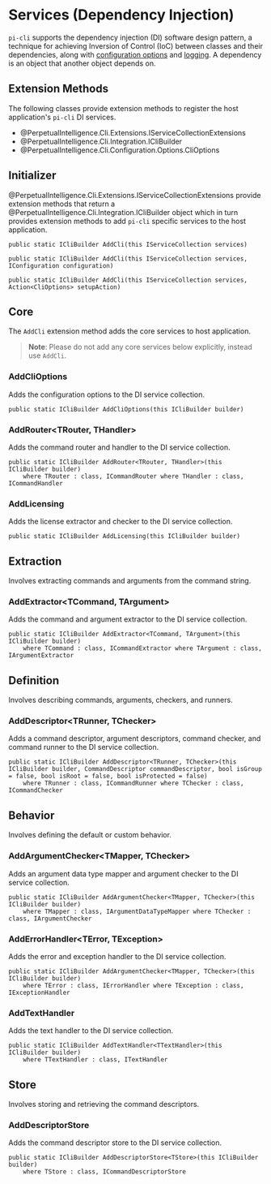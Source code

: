 # Services (Dependency Injection)
`pi-cli` supports the dependency injection (DI) software design pattern, a technique for achieving Inversion of Control (IoC) between classes and their dependencies, along with [configuration options](options.md) and [logging](logging.md). A dependency is an object that another object depends on.

## Extension Methods
The following classes provide extension methods to register the host application's `pi-cli` DI services.

- @PerpetualIntelligence.Cli.Extensions.IServiceCollectionExtensions
- @PerpetualIntelligence.Cli.Integration.ICliBuilder
- @PerpetualIntelligence.Cli.Configuration.Options.CliOptions


## Initializer
@PerpetualIntelligence.Cli.Extensions.IServiceCollectionExtensions provide extension methods that return a @PerpetualIntelligence.Cli.Integration.ICliBuilder object which in turn provides extension methods to add `pi-cli` specific services to the host application.

```
public static ICliBuilder AddCli(this IServiceCollection services)
```
```
public static ICliBuilder AddCli(this IServiceCollection services, IConfiguration configuration)
```
```
public static ICliBuilder AddCli(this IServiceCollection services, Action<CliOptions> setupAction)
```

## Core
The `AddCli` extension method adds the core services to host application.

> **Note**: Please do not add any core services below explicitly, instead use `AddCli`.

### AddCliOptions

Adds the configuration options to the DI service collection.

```
public static ICliBuilder AddCliOptions(this ICliBuilder builder)
```

### AddRouter<TRouter, THandler>

Adds the command router and handler to the DI service collection.

```
public static ICliBuilder AddRouter<TRouter, THandler>(this ICliBuilder builder)
    where TRouter : class, ICommandRouter where THandler : class, ICommandHandler
```

### AddLicensing

Adds the license extractor and checker to the DI service collection.

```
public static ICliBuilder AddLicensing(this ICliBuilder builder)
```

## Extraction
Involves extracting commands and arguments from the command string.

### AddExtractor<TCommand, TArgument>

Adds the command and argument extractor to the DI service collection.

```
public static ICliBuilder AddExtractor<TCommand, TArgument>(this ICliBuilder builder)
    where TCommand : class, ICommandExtractor where TArgument : class, IArgumentExtractor
```

## Definition
Involves describing commands, arguments, checkers, and runners.

### AddDescriptor<TRunner, TChecker>

Adds a command descriptor, argument descriptors, command checker, and command runner to the DI service collection.

```
public static ICliBuilder AddDescriptor<TRunner, TChecker>(this ICliBuilder builder, CommandDescriptor commandDescriptor, bool isGroup = false, bool isRoot = false, bool isProtected = false)
    where TRunner : class, ICommandRunner where TChecker : class, ICommandChecker
```

## Behavior
Involves defining the default or custom behavior.

### AddArgumentChecker<TMapper, TChecker>

Adds an argument data type mapper and argument checker to the DI service collection.

```
public static ICliBuilder AddArgumentChecker<TMapper, TChecker>(this ICliBuilder builder)
    where TMapper : class, IArgumentDataTypeMapper where TChecker : class, IArgumentChecker
```

### AddErrorHandler<TError, TException>

Adds the error and exception handler to the DI service collection.

```
public static ICliBuilder AddArgumentChecker<TMapper, TChecker>(this ICliBuilder builder)
    where TError : class, IErrorHandler where TException : class, IExceptionHandler
```

### AddTextHandler<TTextHandler>

Adds the text handler to the DI service collection.

```
public static ICliBuilder AddTextHandler<TTextHandler>(this ICliBuilder builder) 
    where TTextHandler : class, ITextHandler    
```

## Store
Involves storing and retrieving the command descriptors.

### AddDescriptorStore<TStore>

Adds the command descriptor store to the DI service collection. 

```
public static ICliBuilder AddDescriptorStore<TStore>(this ICliBuilder builder)
    where TStore : class, ICommandDescriptorStore
```
